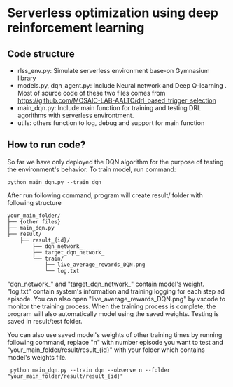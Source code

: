 # Serverless optimization using deep reinforcement learning
## Code structure
- rlss_env.py: Simulate serverless environment base-on Gymnasium library
- models.py, dqn_agent.py: Include Neural network and Deep Q-learning . Most of source code of these two files comes from https://github.com/MOSAIC-LAB-AALTO/drl_based_trigger_selection
- main_dqn.py: Include main function for training and testing DRL agorithms with serverless environtment.
- utils: others function to log, debug and support for main function
## How to run code?
So far we have only deployed the DQN algorithm for the purpose of testing the environment's behavior. 
To train model, run command:
```
python main_dqn.py --train dqn
```
After run following command, program will create result/ folder with following structure
```
your_main_folder/
├── {other files}
├── main_dqn.py
├── result/
    ├── result_{id}/
        ├── dqn_network_
        ├── target_dqn_network_
        └── train/
            ├── live_average_rewards_DQN.png
            └── log.txt
```
"dqn_network_" and "target_dqn_network_" contain model's weight. "log.txt" contain system's information and training logging for each step ad episode. You can also open "live_average_rewards_DQN.png" by vscode to monitor the training process. When the training process is complete, the program will also automatically model using the saved weights. Testing is saved in result/test folder.

You can also use saved model's weights of other training times by running following command, replace "n" with number episode you want to test and "your_main_folder/result/result_{id}" with your folder which contains model's weights file.
```
 python main_dqn.py --train dqn --observe n --folder "your_main_folder/result/result_{id}"
```
